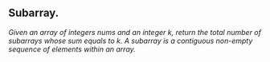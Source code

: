 ## Subarray.

*Given an array of integers nums and an integer k, return the total number of subarrays whose sum equals to k.
A subarray is a contiguous non-empty sequence of elements within an array.*
